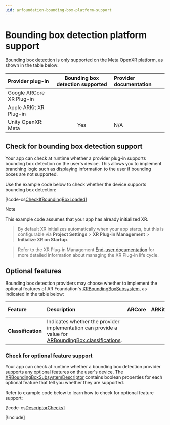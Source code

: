 ```yaml
---
uid: arfoundation-bounding-box-platform-support
---
```

# Bounding box detection platform support

Bounding box detection is only supported on the Meta OpenXR platform, as shown in the table below:

| Provider plug-in | Bounding box detection supported | Provider documentation |
| :--------------- | :------------------------------: | :--------------------- |
| Google ARCore XR Plug-in | | |
| Apple ARKit XR Plug-in | | |
| Unity OpenXR: Meta | Yes | N/A |

## Check for bounding box detection support

Your app can check at runtime whether a provider plug-in supports bounding box detection on the user's device. This allows you to implement branching logic such as displaying information to the user if bounding boxes are not supported.

Use the example code below to check whether the device supports bounding box detection:

[!code-cs[CheckIfBoundingBoxLoaded](../../../Tests/CodeSamples/LoaderUtilitySamples.cs#CheckIfBoundingBoxLoaded)]

> [!NOTE]
> This example code assumes that your app has already initialized XR.

> By default XR initializes automatically when your app starts, but this is configurable via **Project Settings** > **XR Plug-in Management** > **Initialize XR on Startup**.

> Refer to the XR Plug-in Management [End-user documentation](https://docs.unity3d.com/Packages/com.unity.xr.management@latest?subfolder=/manual/EndUser.html) for more detailed information about managing the XR Plug-in life cycle.

## Optional features

Bounding box detection providers may choose whether to implement the optional features of AR Foundation's [XRBoundingBoxSubsystem](xref:UnityEngine.XR.ARSubsystems.XRBoundingBoxSubsystem), as indicated in the table below:

| Feature | Description | ARCore | ARKit | Meta OpenXR | XR Simulation |
| :------ | :---------- | :----: | :---: | :---------: | :-----------: |
| **Classification** | Indicates whether the provider implementation can provide a value for [ARBoundingBox.classifications](xref:UnityEngine.XR.ARFoundation.ARBoundingBox.classifications). | | | | |

### Check for optional feature support

Your app can check at runtime whether a bounding box detection provider supports any optional features on the user's device. The [XRBoundingBoxSubsystemDescriptor](xref:UnityEngine.XR.ARSubsystems.XRBoundingBoxSubsystemDescriptor) contains boolean properties for each optional feature that tell you whether they are supported.

Refer to example code below to learn how to check for optional feature support:

[!code-cs[DescriptorChecks](../../../Tests/CodeSamples/ARBoundingBoxManagerSamples.cs#DescriptorChecks)]

[!include[](../../snippets/apple-arkit-trademark.md)]
